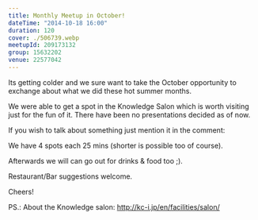 ```yaml
---
title: Monthly Meetup in October!
dateTime: "2014-10-18 16:00"
duration: 120
cover: ./506739.webp
meetupId: 209173132
group: 15632202
venue: 22577042
---
```


Its getting colder and we sure want to take the October opportunity to exchange about what we did these hot summer months.

We were able to get a spot in the Knowledge Salon which is worth visiting just for the fun of it. There have been no presentations decided as of now.

If you wish to talk about something just mention it in the comment:

We have 4 spots each 25 mins (shorter is possible too of course).

Afterwards we will can go out for drinks & food too ;).

Restaurant/Bar suggestions welcome.

Cheers!

PS.: About the Knowledge salon: http://kc-i.jp/en/facilities/salon/
